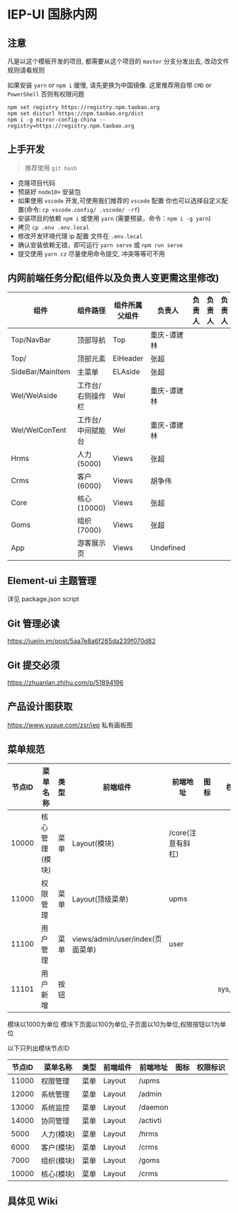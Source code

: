 # IEP-UI 国脉内网

## 注意

凡是以这个模板开发的项目, 都需要从这个项目的 `master` 分支分发出去, 改动文件规则请看规则

如果安装 `yarn` or `npm i` 缓慢, 请先更换为中国镜像. 这里推荐用自带 `CMD` or `PowerShell` 否则有权限问题
```
npm set registry https://registry.npm.taobao.org
npm set disturl https://npm.taobao.org/dist
npm i -g mirror-config-china --registry=https://registry.npm.taobao.org
```

## 上手开发

> 推荐使用 `git bash`

- 克隆项目代码
- 预装好 `node10+` 安装包
- 如果使用 `vscode` 开发,可使用我们推荐的 `vscode` 配置 你也可以选择自定义配置(命令: `cp vscode.config/ .vscode/ -rf`)
- 安装项目的依赖 `npm i` 或使用 `yarn` (需要预装，命令：`npm i -g yarn`)
- 拷贝 `cp .env .env.local`
- 修改开发环境代理 ip 配置 文件在 `.env.local`
- 确认安装依赖无错，即可运行 `yarn serve` 或 `npm run serve`
- 提交使用 `yarn cz` 尽量使用命令提交, 冲突等等可不用

## 内网前端任务分配(组件以及负责人变更需这里修改)

| 组件             | 组件路径          | 组件所属父组件 | 负责人      | 负责人 | 负责人 | 负责人 |
|------------------|-------------------|----------------|-------------|--------|--------|--------|
| Top/NavBar       | 顶部导航          | Top            | 重庆-谭建林 |        |        |        |
| Top/             | 顶部元素          | ElHeader       | 张超        |        |        |        |
| SideBar/MainItem | 主菜单            | ELAside        | 张超        |        |        |        |
| Wel/WelAside     | 工作台/右侧操作栏 | Wel            | 重庆-谭建林 |        |        |        |
| Wel/WelConTent   | 工作台/中间赋能台 | Wel            | 重庆-谭建林 |        |        |        |
| Hrms             | 人力(5000)        | Views          | 张超        |        |        |        |
| Crms             | 客户(6000)        | Views          | 胡争伟      |        |        |        |
| Core             | 核心(10000)       | Views          | 张超        |        |        |        |
| Goms             | 组织(7000)        | Views          | 张超        |        |        |        |
| App              | 游客展示页        | Views          | Undefined   |        |        |        |

## Element-ui 主题管理

详见 package.json script

## Git 管理必读

https://juejin.im/post/5aa7e8a6f265da239f070d82

## Git 提交必须

https://zhuanlan.zhihu.com/p/51894196

## 产品设计图获取

https://www.yuque.com/zsr/iep
私有画板图

## 菜单规范

| 节点ID | 菜单名称 | 类型 | 前端组件               | 前端地址 | 图标 | 权限标识     |
|--------|----------|------|------------------------|----------|------|--------------|
| 10000   | 核心管理(模块) | 菜单 | Layout(模块)                 | /core(注意有斜杠)    |      |              |
| 11000   | 权限管理 | 菜单 | Layout(顶级菜单)              | upms    |      |              |
| 11100   | 用户管理 | 菜单 | views/admin/user/index(页面菜单) | user     |      |              |
| 11101   | 用户新增 | 按钮 |                        |          |      | sys_user_add |

模块以1000为单位
模块下页面以100为单位,子页面以10为单位,权限按钮以1为单位

以下只列出模块节点ID

| 节点ID | 菜单名称 | 类型 | 前端组件 | 前端地址 | 图标 | 权限标识 |
|--------|----------|------|----------|----------|------|----------|
| 11000   | 权限管理 | 菜单 | Layout   | /upms    |      |          |
| 12000   | 系统管理 | 菜单 | Layout   | /admin   |      |          |
| 13000   | 系统监控 | 菜单 | Layout   | /daemon  |      |          |
| 14000   | 协同管理 | 菜单 | Layout   | /activti |      |          |
| 5000   | 人力(模块)     | 菜单 | Layout   | /hrms    |      |          |
| 6000   | 客户(模块)     | 菜单 | Layout   | /crms    |      |          |
| 7000   | 组织(模块)     | 菜单 | Layout   | /goms    |      |          |
| 10000   | 核心(模块)     | 菜单 | Layout   | /crms    |      |          |

## 具体见 Wiki